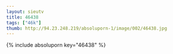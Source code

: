 ```yaml
--- 
layout: sieutv
title: 46438
tags: ["46k"]
thumb: http://94.23.248.219/absoluporn-1/image/002/46438.jpg
---
```

{% include absoluporn key="46438" %} 
